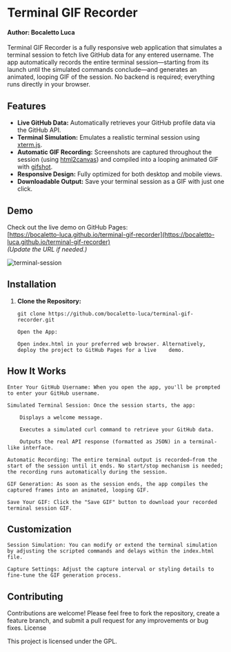 # Terminal GIF Recorder
#### Author: Bocaletto Luca 

Terminal GIF Recorder is a fully responsive web application that simulates a terminal session to fetch live GitHub data for any entered username. The app automatically records the entire terminal session—starting from its launch until the simulated commands conclude—and generates an animated, looping GIF of the session. No backend is required; everything runs directly in your browser.

## Features

- **Live GitHub Data:** Automatically retrieves your GitHub profile data via the GitHub API.
- **Terminal Simulation:** Emulates a realistic terminal session using [xterm.js](https://xtermjs.org/).
- **Automatic GIF Recording:** Screenshots are captured throughout the session (using [html2canvas](https://html2canvas.hertzen.com/)) and compiled into a looping animated GIF with [gifshot](https://yahoo.github.io/gifshot/).
- **Responsive Design:** Fully optimized for both desktop and mobile views.
- **Downloadable Output:** Save your terminal session as a GIF with just one click.

## Demo

Check out the live demo on GitHub Pages:  
[https://bocaletto-luca.github.io/terminal-gif-recorder](https://bocaletto-luca.github.io/terminal-gif-recorder)  
*(Update the URL if needed.)*


![terminal-session](https://github.com/user-attachments/assets/4d55a36b-bdd8-4c2a-8bb2-40d63a6f132f)

## Installation

1. **Clone the Repository:**


       git clone https://github.com/bocaletto-luca/terminal-gif-recorder.git

       Open the App:

       Open index.html in your preferred web browser. Alternatively, deploy the project to GitHub Pages for a live    demo.

## How It Works

    Enter Your GitHub Username: When you open the app, you'll be prompted to enter your GitHub username.

    Simulated Terminal Session: Once the session starts, the app:

        Displays a welcome message.

        Executes a simulated curl command to retrieve your GitHub data.

        Outputs the real API response (formatted as JSON) in a terminal-like interface.

    Automatic Recording: The entire terminal output is recorded—from the start of the session until it ends. No start/stop mechanism is needed; the recording runs automatically during the session.

    GIF Generation: As soon as the session ends, the app compiles the captured frames into an animated, looping GIF.

    Save Your GIF: Click the "Save GIF" button to download your recorded terminal session GIF.

## Customization

    Session Simulation: You can modify or extend the terminal simulation by adjusting the scripted commands and delays within the index.html file.

    Capture Settings: Adjust the capture interval or styling details to fine-tune the GIF generation process.

## Contributing

Contributions are welcome! Please feel free to fork the repository, create a feature branch, and submit a pull request for any improvements or bug fixes.
License

This project is licensed under the GPL.
